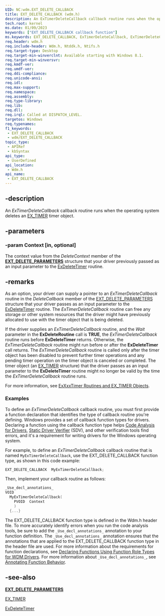```yaml
---
UID: NC:wdm.EXT_DELETE_CALLBACK
title: EXT_DELETE_CALLBACK (wdm.h)
description: An ExTimerDeleteCallback callback routine runs when the operating system deletes an EX_TIMER timer object.
tech.root: kernel
ms.date: 01/09/2023
keywords: ["EXT_DELETE_CALLBACK callback function"]
ms.keywords: EXT_DELETE_CALLBACK, ExTimerDeleteCallback, ExTimerDeleteCallback routine [Kernel-Mode Driver Architecture], kernel.extimerdeletecallback, wdm/ExTimerDeleteCallback
req.header: wdm.h
req.include-header: Wdm.h, Ntddk.h, Ntifs.h
req.target-type: Desktop
req.target-min-winverclnt: Available starting with Windows 8.1.
req.target-min-winversvr: 
req.kmdf-ver: 
req.umdf-ver: 
req.ddi-compliance: 
req.unicode-ansi: 
req.idl: 
req.max-support: 
req.namespace: 
req.assembly: 
req.type-library: 
req.lib: 
req.dll: 
req.irql: Called at DISPATCH_LEVEL.
targetos: Windows
req.typenames: 
f1_keywords:
 - EXT_DELETE_CALLBACK
 - wdm/EXT_DELETE_CALLBACK
topic_type:
 - APIRef
 - kbSyntax
api_type:
 - UserDefined
api_location:
 - Wdm.h
api_name:
 - EXT_DELETE_CALLBACK
---
```


## -description

An *ExTimerDeleteCallback* callback routine runs when the operating system deletes an [EX_TIMER](/windows-hardware/drivers/kernel/exxxxtimer-routines-and-ex-timer-objects) timer object.

## -parameters

### -param Context [in, optional]

The context value from the *DeleteContext* member of the [**EXT_DELETE_PARAMETERS**](/windows-hardware/drivers/ddi/wdm/ns-wdm-_ext_delete_parameters) structure that your driver previously passed as an input parameter to the [ExDeleteTimer](/windows-hardware/drivers/ddi/wdm/nf-wdm-exdeletetimer) routine.

## -remarks

As an option, your driver can supply a pointer to an *ExTimerDeleteCallback* routine in the *DeleteCallback* member of the [EXT_DELETE_PARAMETERS](/windows-hardware/drivers/ddi/wdm/ns-wdm-_ext_delete_parameters) structure that your driver passes as an input parameter to the [ExDeleteTimer](/windows-hardware/drivers/ddi/wdm/nf-wdm-exdeletetimer) routine. The *ExTimerDeleteCallback* routine can free any storage or other system resources that the driver might have previously allocated to use with the timer object that is being deleted.

If the driver supplies an *ExTimerDeleteCallback* routine, and the *Wait* parameter in the **ExDeleteRoutine** call is **TRUE**, the *ExTimerDeleteCallback* routine runs before **ExDeleteTimer** returns. Otherwise, the  *ExTimerDeleteCallback* routine might run before or after the **ExDeleteTimer** call returns. The  *ExTimerDeleteCallback* routine is called only after the timer object has been disabled to prevent further timer operations and any pending timer operation on the timer object is canceled or completed. The timer object (an [EX_TIMER](/windows-hardware/drivers/kernel/exxxxtimer-routines-and-ex-timer-objects) structure) that the driver passes as an input parameter to the **ExDeleteTimer** routine might no longer be valid by the time the *ExTimerDeleteCallback* routine runs.

For more information, see [ExXxxTimer Routines and EX_TIMER Objects](/windows-hardware/drivers/kernel/exxxxtimer-routines-and-ex-timer-objects).

### Examples

To define an *ExTimerDeleteCallback* callback routine, you must first provide a function declaration that identifies the type of callback routine you're defining. Windows provides a set of callback function types for drivers. Declaring a function using the callback function type helps [Code Analysis for Drivers](/windows-hardware/drivers/devtest/code-analysis-for-drivers), [Static Driver Verifier](/windows-hardware/drivers/devtest/static-driver-verifier) (SDV), and other verification tools find errors, and it's a requirement for writing drivers for the Windows operating system.

For example, to define an *ExTimerDeleteCallback* callback routine that is named `MyExTimerDeleteCallback`, use the EXT_DELETE_CALLBACK function type, as shown in this code example:

```cpp
EXT_DELETE_CALLBACK  MyExTimerDeleteCallback;
```

Then, implement your callback routine as follows:

```cpp
_Use_decl_annotations_
VOID
  MyExTimerDeleteCallback(
    PVOID  Context
    )
  {...}
```

The EXT_DELETE_CALLBACK function type is defined in the Wdm.h header file. To more accurately identify errors when you run the code analysis tools, be sure to add the `_Use_decl_annotations_` annotation to your function definition. The `_Use_decl_annotations_` annotation ensures that the annotations that are applied to the EXT_DELETE_CALLBACK function type in the header file are used. For more information about the requirements for function declarations, see [Declaring Functions Using Function Role Types for WDM Drivers](/windows-hardware/drivers/devtest/declaring-functions-using-function-role-types-for-wdm-drivers). For more information about `_Use_decl_annotations_`, see [Annotating Function Behavior](/visualstudio/code-quality/annotating-function-behavior).

## -see-also

[**EXT_DELETE_PARAMETERS**](/windows-hardware/drivers/ddi/wdm/ns-wdm-_ext_delete_parameters)

[EX_TIMER](/windows-hardware/drivers/kernel/exxxxtimer-routines-and-ex-timer-objects)

[ExDeleteTimer](/windows-hardware/drivers/ddi/wdm/nf-wdm-exdeletetimer)
